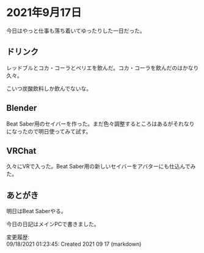 # 2021年9月17日

今日はやっと仕事も落ち着いてゆったりした一日だった。

## ドリンク

レッドブルとコカ・コーラとペリエを飲んだ。コカ・コーラを飲んだのはかなり久々。

こいつ炭酸飲料しか飲んでないな。

## Blender

Beat Saber用のセイバーを作った。まだ色々調整するところはあるがそれなりになったので明日使ってみて試す。

## VRChat

久々にVRで入った。Beat Saber用の新しいセイバーをアバターにも仕込んでみた。

## あとがき

明日はBeat Saberやる。

今日の日記はメインPCで書きました。

変更履歴:  
09/18/2021 01:23:45: Created 2021 09 17 (markdown)  
